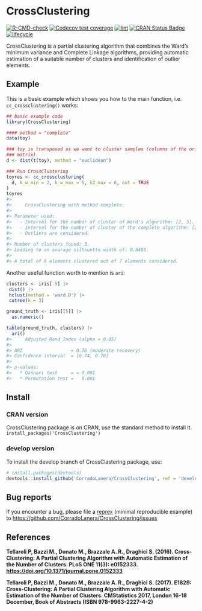 
<!-- README.md is generated from README.Rmd. Please edit that file -->

# CrossClustering

<!-- badges: start -->

[![R-CMD-check](https://github.com/CorradoLanera/CrossClustering/actions/workflows/R-CMD-check.yaml/badge.svg)](https://github.com/CorradoLanera/CrossClustering/actions/workflows/R-CMD-check.yaml)
[![Codecov test
coverage](https://codecov.io/gh/CorradoLanera/CrossClustering/branch/master/graph/badge.svg)](https://app.codecov.io/gh/CorradoLanera/CrossClustering?branch=master)
[![lint](https://github.com/CorradoLanera/CrossClustering/actions/workflows/lint.yaml/badge.svg)](https://github.com/CorradoLanera/CrossClustering/actions/workflows/lint.yaml)
[![CRAN Status
Badge](http://www.r-pkg.org/badges/version/CrossClustering)](https://CRAN.R-project.org/package=CrossClustering)
[![lifecycle](https://img.shields.io/badge/lifecycle-stable-brightgreen.svg)](https://www.tidyverse.org/lifecycle/#stable)
<!-- badges: end -->

CrossClustering is a partial clustering algorithm that combines the
Ward’s minimum variance and Complete Linkage algorithms, providing
automatic estimation of a suitable number of clusters and identification
of outlier elements.

## Example

This is a basic example which shows you how to the main function, i.e. 
`cc_crossclustering()` works:

``` r
## basic example code
library(CrossClustering)

#### method = "complete"
data(toy)

### toy is transposed as we want to cluster samples (columns of the original
### matrix)
d <- dist(t(toy), method = "euclidean")

### Run CrossClustering
toyres <- cc_crossclustering(
  d, k_w_min = 2, k_w_max = 5, k2_max = 6, out = TRUE
)
toyres
#> 
#>     CrossClustering with method complete.
#> 
#> Parameter used:
#>   - Interval for the number of cluster of Ward's algorithm: [2, 5].
#>   - Interval for the number of cluster of the complete algorithm: [2, 6].
#>   - Outliers are considered.
#> 
#> Number of clusters found: 3.
#> Leading to an avarage silhouette width of: 0.8405.
#> 
#> A total of 6 elements clustered out of 7 elements considered.
```

Another useful function worth to mention is `ari`:

``` r
clusters <- iris[-5] |>
 dist() |>
 hclust(method = 'ward.D') |>
 cutree(k = 3)

ground_truth <- iris[[5]] |>
  as.numeric()

table(ground_truth, clusters) |> 
  ari()
#>     Adjusted Rand Index (alpha = 0.05)
#> 
#> ARI                  = 0.76 (moderate recovery)
#> Confidence interval  = [0.74, 0.78]
#> 
#> p-values:
#>   * Qannari test     = < 0.001
#>   * Permutation test =   0.001
```

## Install

### CRAN version

CrossClustering package is on CRAN, use the standard method to install
it. `install_packages('CrossClustering')`

### develop version

To install the develop branch of CrossClastering package, use:

``` r
# install.packages(devtools)
devtools::install_github('CorradoLanera/CrossClustering', ref = 'develop')
```

## Bug reports

If you encounter a bug, please file a
[reprex](https://github.com/tidyverse/reprex) (minimal reproducible
example) to <https://github.com/CorradoLanera/CrossClustering/issues>

## References

**Tellaroli P, Bazzi M., Donato M., Brazzale A. R., Draghici S. (2016).
Cross-Clustering: A Partial Clustering Algorithm with Automatic
Estimation of the Number of Clusters. PLoS ONE 11(3): e0152333.
<https://doi.org/10.1371/journal.pone.0152333>**

**Tellaroli P, Bazzi M., Donato M., Brazzale A. R., Draghici S. (2017).
E1829: Cross-Clustering: A Partial Clustering Algorithm with Automatic
Estimation of the Number of Clusters. CMStatistics 2017, London 16-18
December, Book of Abstracts (ISBN 978-9963-2227-4-2)**
